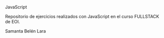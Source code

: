 JavaScript

Repositorio de ejercicios realizados con JavaScript en el curso FULLSTACK de EOI.

Samanta Belén Lara
